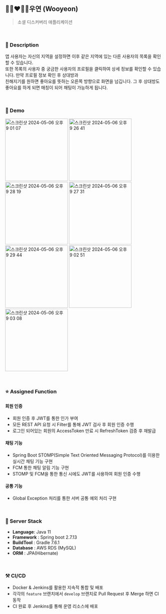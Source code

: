 
## 👩🏻‍❤️‍👨🏻우연 (Wooyeon) 
> 소셜 디스커버리 애플리케이션

</br>

### 📖 Description
앱 사용자는 자신의 지역을 설정하면 이후 같은 지역에 있는 다른 사용자의 목록을 확인할 수 있습니다.</br>
또한 목록의 사용자 중 궁금한 사용자의 프로필을 클릭하여 상세 정보를 확인할 수 있습니다. 만약 프로필 정보 확인 후 상대방과</br>
친해지기를 원하면 좋아요를 뜻하는 오른쪽 방향으로 화면을 넘깁니다. 그 후 상대방도 좋아요를 하게 되면 매칭이 되어 채팅이 가능하게 됩니다.

</br>

### :baby_chick: Demo
<p float="left">
    <img width="200" alt="스크린샷 2024-05-06 오후 9 01 07" src="https://github.com/tenta3802/wooyeon/assets/84509774/6f4570e2-79cb-4d1b-8884-bab462f7dd2c">
    <img width="200" alt="스크린샷 2024-05-06 오후 9 26 41" src="https://github.com/tenta3802/wooyeon/assets/84509774/e044c824-53fb-4251-9f61-0f6e8340fe45">
    <img width="200" alt="스크린샷 2024-05-06 오후 9 28 19" src="https://github.com/tenta3802/wooyeon/assets/84509774/1a643fa7-4dcf-41e9-a636-b0de727dcdee">
    <img width="200" alt="스크린샷 2024-05-06 오후 9 27 31" src="https://github.com/tenta3802/wooyeon/assets/84509774/acb0a8f8-3d3e-4b9a-8ead-0be183c1ddde">
    <img width="200" alt="스크린샷 2024-05-06 오후 9 29 44" src="https://github.com/tenta3802/wooyeon/assets/84509774/fb4666e7-830f-4540-85b6-be646a35f7e8">
    <img width="200" alt="스크린샷 2024-05-06 오후 9 02 51" src="https://github.com/tenta3802/wooyeon/assets/84509774/58c7441d-710b-4eaa-b0d3-1efa3386f07f">
    <img width="200" alt="스크린샷 2024-05-06 오후 9 03 08" src="https://github.com/tenta3802/wooyeon/assets/84509774/991e7481-3034-4957-ade3-a27ed0f6ae90">
</p>

</br>

### ⭐ Assigned Function
#### 회원 인증 
- 회원 인증 후 JWT를 통한 인가 부여
- 모든 REST API 요청 시 Filter를 통해 JWT 검사 후 회원 인증 수행
- 로그인 되어있는 회원의 AccessToken 만료 시 RefreshToken 검증 후 재발급
#### 채팅 기능
- Spring Boot STOMP(Simple Text Oriented Messaging Protocol)를
  이용한 실시간 채팅 기능 구현
- FCM 통한 채팅 알림 기능 구현
- STOMP 및 FCM을 통한 통신 시에도 JWT를 사용하여 회원 인증 수행
#### 공통 기능
- Global Exception 처리를 통한 서버 공통 예외 처리 구현 

</br>

### 🔧 Server Stack
- **Language**: Java 11
- **Framework** : Spring boot 2.7.13
- **BuildTool** : Gradle 7.6.1
- **Database** : AWS RDS (MySQL)
- **ORM** : JPA(Hibernate)

</br>

### ⚒ CI/CD
-  Docker & Jenkins를 활용한 지속적 통합 및 배포
-  각각의 `feature` 브랜치에서 `develop` 브랜치로 Pull Request 후 Merge 하면 CI 동작
-  CI 완료 후 Jenkins를 통해 운영 리소스에 배포

